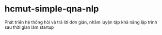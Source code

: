 # hcmut-simple-qna-nlp
Phát triển hệ thống hỏi và trả lời đơn giản, nhằm luyện tập khả năng lập trình sau thời gian làm startup
